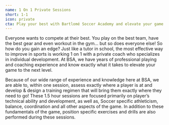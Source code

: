 ```yaml
---
name: 1 On 1 Private Sessions
short: 1-1
icon: private
cta: Play your best with Bartlomé Soccer Academy and elevate your game!
---
```


Everyone wants to compete at their best. You play on the best team, have the best gear and even workout in the gym… but so does everyone else! So how do you gain an edge? Just like a tutor in school, the most effective way to improve in sports is working 1 on 1 with a private coach who specializes in individual development. At BSA, we have years of professional playing and coaching experience and know exactly what it takes to elevate your game to the next level.

Because of our wide range of experience and knowledge here at BSA, we are able to, within one session, assess exactly where a player is at and develop & design a training regimen that will bring them exactly where they need to go! These 1.5 hour sessions are focused primarily on player’s technical ability and development, as well as, Soccer specific athleticism, balance, coordination and all other aspects of the game. In addition to these fundamentals of the game, position specific exercises and drills are also performed during these sessions.
